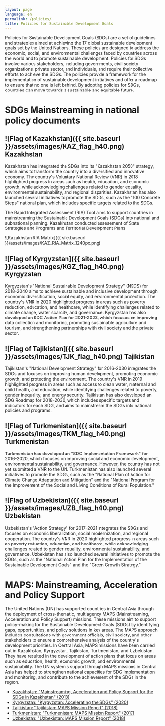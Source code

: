 ```yaml
---
layout: page
language: en
permalink: /policies/
title: Policies for Sustainable Development Goals
---
```


Policies for Sustainable Development Goals (SDGs) are a set of guidelines and strategies aimed at achieving the 17 global sustainable development goals set by the United Nations. These policies are designed to address the economic, social, and environmental challenges faced by countries across the world and to promote sustainable development. Policies for SDGs involve various stakeholders, including governments, civil society organizations, private sector, and individuals, and require their collective efforts to achieve the SDGs. The policies provide a framework for the implementation of sustainable development initiatives and offer a roadmap to ensure that no one is left behind. By adopting policies for SDGs, countries can move towards a sustainable and equitable future.

# SDGs Mainstreaming in national policy documents 
## ![Flag of Kazakhstan]({{ site.baseurl }}/assets/images/KAZ_flag_h40.png) Kazakhstan 

Kazakhstan has integrated the SDGs into its "Kazakhstan 2050" strategy, which aims to transform the country into a diversified and innovative economy. The country's Voluntary National Review (VNR) in 2018 highlighted progress in areas such as health, education, and economic growth, while acknowledging challenges related to gender equality, environmental sustainability, and regional disparities. Kazakhstan has also launched several initiatives to promote the SDGs, such as the "100 Concrete Steps" national plan, which includes specific targets related to the SDGs.

The Rapid Integrated Assessment (RIA) Tool aims to support countries in mainstreaming the Sustainable Development Goals (SDGs) into national and subnational planning. Kazakhstan conducted assesement of State Strategies and Programs and Territorial Development Plans

![Kazakhstan RIA Matrix]({{ site.baseurl }}/assets/images/KAZ_RIA_Matrix_1240px.png)


## ![Flag of Kyrgyzstan]({{ site.baseurl }}/assets/images/KGZ_flag_h40.png) Kyrgyzstan

Kyrgyzstan's "National Sustainable Development Strategy" (NSDS) for 2018-2040 aims to achieve sustainable and inclusive development through economic diversification, social equity, and environmental protection. The country's VNR in 2020 highlighted progress in areas such as poverty reduction, education, and healthcare, while identifying challenges related to climate change, water scarcity, and governance. Kyrgyzstan has also developed an SDG Action Plan for 2021-2023, which focuses on improving data collection and monitoring, promoting sustainable agriculture and tourism, and strengthening partnerships with civil society and the private sector.


## ![Flag of Tajikistan]({{ site.baseurl }}/assets/images/TJK_flag_h40.png) Tajikistan

Tajikistan's "National Development Strategy" for 2016-2030 integrates the SDGs and focuses on improving human development, promoting economic growth, and protecting the environment. The country's VNR in 2019 highlighted progress in areas such as access to clean water, maternal and child health, and education, while identifying challenges related to poverty, gender inequality, and energy security. Tajikistan has also developed an SDG Roadmap for 2018-2030, which includes specific targets and indicators for each SDG, and aims to mainstream the SDGs into national policies and programs.


## ![Flag of Turkmenistan]({{ site.baseurl }}/assets/images/TKM_flag_h40.png) Turkmenistan

Turkmenistan has developed an "SDG Implementation Framework" for 2016-2020, which focuses on improving social and economic development, environmental sustainability, and governance. However, the country has not yet submitted a VNR to the UN. Turkmenistan has also launched several initiatives to promote the SDGs, such as the "National Plan of Action for Climate Change Adaptation and Mitigation" and the "National Program for the Improvement of the Social and Living Conditions of Rural Population."


## ![Flag of Uzbekistan]({{ site.baseurl }}/assets/images/UZB_flag_h40.png) Uzbekistan

Uzbekistan's "Action Strategy" for 2017-2021 integrates the SDGs and focuses on economic liberalization, social modernization, and regional cooperation. The country's VNR in 2020 highlighted progress in areas such as poverty reduction, education, and healthcare, while acknowledging challenges related to gender equality, environmental sustainability, and governance. Uzbekistan has also launched several initiatives to promote the SDGs, such as the "National Action Plan for the Implementation of the Sustainable Development Goals" and the "Green Growth Strategy."




# MAPS: Mainstreaming, Acceleration and Policy Support
The United Nations (UN) has supported countries in Central Asia through the deployment of cross-thematic, multiagency MAPS (Mainstreaming, Acceleration and Policy Support) missions. These missions aim to support policy-making for the Sustainable Development Goals (SDGs) by identifying gaps, opportunities, and policy solutions in key areas. The MAPS approach includes consultations with government officials, civil society, and other stakeholders to ensure a comprehensive analysis of the country's development priorities. In Central Asia, MAPS missions have been carried out in Kazakhstan, Kyrgyzstan, Tajikistan, Turkmenistan, and Uzbekistan. They have resulted in the development of action plans that focus on areas such as education, health, economic growth, and environmental sustainability. The UN system's support through MAPS missions in Central Asia has helped to strengthen national capacities for SDG implementation and monitoring, and contribute to the achievement of the SDGs in the region.
- [Kazakhstan: "Mainstreaming, Acceleration and Policy Support for the SDGs in Kazakhstan" (2018)](https://www.un.org/development/desa/dspd/national-reviews/documents/Kazakhstan/Kazakhstan_Maps_Report_2018.pdf)
- [Kyrgyzstan: "Kyrgyzstan: Accelerating the SDGs" (2020)](https://www.un.org/development/desa/dspd/national-reviews/documents/Kyrgyzstan/Kyrgyzstan_Maps_Report_2020.pdf)
- [Tajikistan: "Tajikistan: MAPS Mission Report" (2018)](https://www.un.org/development/desa/dspd/national-reviews/documents/Tajikistan/Tajikistan_Maps_Report_2018.pdf)
- [Turkmenistan: "Turkmenistan: MAPS Mission Report" (2017)](https://www.un.org/development/desa/dspd/national-reviews/documents/Turkmenistan/Turkmenistan_Maps_Report_2017.pdf)
- [Uzbekistan: "Uzbekistan: MAPS Mission Report" (2018)](https://www.un.org/development/desa/dspd/national-reviews/documents/Uzbekistan/Uzbekistan_Maps_Report_2018.pdf)

